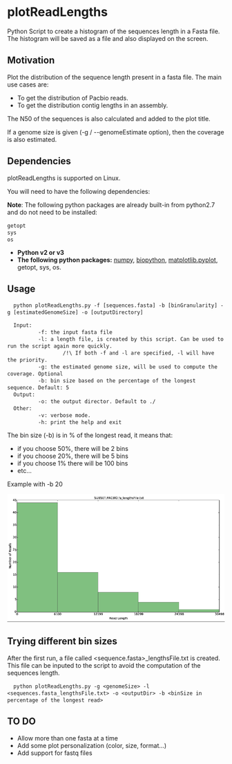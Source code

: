 # plotReadLengths

Python Script to create a histogram of the sequences length in a Fasta file.
The histogram will be saved as a file and also displayed on the screen.

## Motivation

Plot the distribution of the sequence length present in a fasta file. The main use cases are:
- To get the distribution of Pacbio reads.
- To get the distribution contig lengths in an assembly.

The N50 of the sequences is also calculated and added to the plot title.

If a genome size is given (-g / --genomeEstimate option), then the coverage is also estimated.

## Dependencies

plotReadLengths is supported on Linux.

You will need to have the following dependencies:

**Note**: The following python packages are already built-in from python2.7 and do not need to be installed:
```
getopt
sys
os 
```

- **Python v2 or v3**
- **The following python packages:** [numpy](http://www.numpy.org/ "Numpy Homepage"), [biopython](https://biopython.org/ "biopython Homepage"), [matplotlib.pyplot](https://matplotlib.org/ "Matplotlib Homepage"), getopt, sys, os.


## Usage

````
  python plotReadLengths.py -f [sequences.fasta] -b [binGranularity] -g [estimatedGenomeSize] -o [outputDirectory]
````

````
  Input:
          -f: the input fasta file
          -l: a length file, is created by this script. Can be used to run the script again more quickly.
                  /!\ If both -f and -l are specified, -l will have the priority.
          -g: the estimated genome size, will be used to compute the coverage. Optional
          -b: bin size based on the percentage of the longest sequence. Default: 5
  Output:
          -o: the output director. Default to ./
  Other:
          -v: verbose mode.
          -h: print the help and exit
````


The bin size (-b) is in % of the longest read, it means that: 
- if you choose 50%, there will be 2 bins
- if you choose 20%, there will be 5 bins
- if you choose 1% there will be 100 bins
- etc...

Example with -b 20

![alt text](https://raw.githubusercontent.com/MCorentin/plotReadLengths/master/image.png)

## Trying different bin sizes

After the first run, a file called <sequence.fasta>\_lengthsFile.txt is created. This file can be inputed to the script to avoid the computation of the sequences length.
```
  python plotReadLengths.py -g <genomeSize> -l <sequences.fasta_lengthsFile.txt> -o <outputDir> -b <binSize in percentage of the longest read>
```

## TO DO

 - Allow more than one fasta at a time
 - Add some plot personalization (color, size, format...)
 - Add support for fastq files